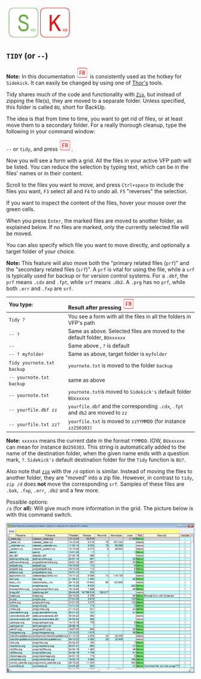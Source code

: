 [![Sidekick](Images/SKLogo.png)](../README.md)

## `TIDY` (or `--`) 

**Note:** In this documentation ![`F8`](Images/F8.png) is consistently used as the hotkey for `Sidekick`. It can easily be changed by using one of [Thor's](https://github.com/VFPX/Thor) tools. 

Tidy shares much of the code and functionality with [`Zip`](skzip.md), but instead of zipping the file(s), they are moved to a separate folder. Unless specified, this folder is called `BU`, short for BackUp.

The idea is that from time to time, you want to get rid of files, or at least move them to a secondary folder. For a really thorough cleanup, type the following in your command window:  

`--` or `tidy`, and press ![`F8`](Images/F8.png).  

Now you will see a form with a grid. All the files in your active VFP path will be listed. You can reduce the selection by typing text, which can be in the files' names or in their content. 

Scroll to the files you want to move, and press `Ctrl+space` to include the files you want, `F3` select all and `F4` to undo all. `F5` "reverses" the selection.  

If you want to inspect the content of the files, hover your mouse over the green cells. 

When you press `Enter`, the marked files are moved to another folder, as explained below. If no files are marked, only the currently selected file will be moved.

You can also specify which file you want to move directly, and optionally a target folder of your choice.

**Note:** This feature will also move both the "primary related files (`prf`)" and the "secondary related files (`srf`)". A `prf` is vital for using the file, while a `srf` is typically used for backup or for version control systems.  For a `.dbf`, the `prf` means `.cdx` and `.fpt`, while `srf` means `.db2`. A `.prg` has no `prf`, while both `.err` and `.fxp` are `srf`.

| You type:                |        Result after pressing ![`F8`](Images/F8.png) |
|:-------------------------|:----------------------------------------------------------|
| `Tidy ?` | You see a form with all the files in all the folders in VFP's path |
| `-- ?` | Same as above. Selected files are moved to the default folder, `BUxxxxxx` |
| `--` | Same above , `?` is default |
| `-- ? myfolder` | Same as above, target folder is `myfolder` |
| `Tidy yournote.txt  backup` | `yournote.txt` is moved to the folder `backup` |
| `-- yournote.txt  backup` | same as above |
| `-- yournote.txt` | `yournote.txt`is moved to `Sidekick's` default folder `BUxxxxxx` |
| `-- yourfile.dbf zz` | `yourfile.dbf` and the corresponding `.cdx`, `.fpt` and `db2` are moved to `zz`|
| `-- yourfile.txt zz?` | `yourfile.txt` is moved to `zzYYMMDD` (for instance `zz250303)` |

**Note:** `xxxxxx` means the current date in the format `YYMMDD`. IOW, `BUxxxxxx` can mean for instance `BU250303`. This string is automatically added to the name of the destination folder, when the given name ends with a question mark, `?`. `Sidekick's` default destination folder for the `Tidy` function is `BU?`.  

Also note that [`zip`](skzip.md) with the `/d` option is similar. Instead of moving the files to another folder, they are "moved" into a zip file. However, in contrast to `tidy`, `zip /d` does **not** move the corresponding `srf`. Samples of these files are `.bak`, `.fxp`, `.err`, `.db2` and a few more.  

Possible options:  
`/a` (for **all**): Will give much more information in the grid. The picture below is with this command switch.


![Sidekick Tidy](Images/sktidy.png)
